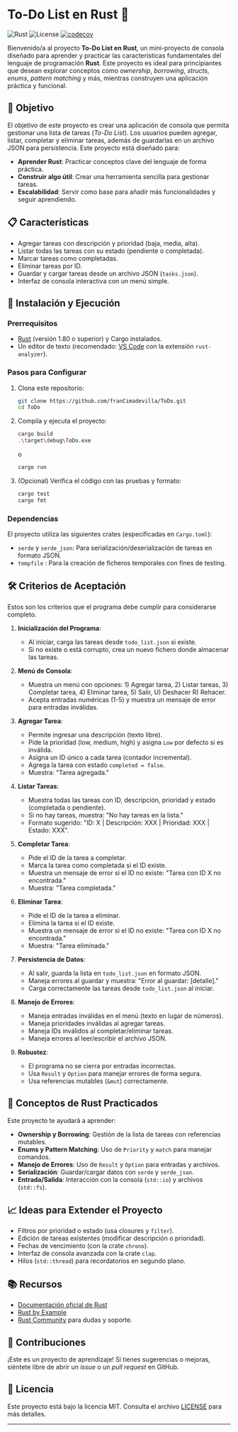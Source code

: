 # To-Do List en Rust 🦀

![Rust](https://img.shields.io/badge/Rust-1.80+-orange?logo=rust)
![License](https://img.shields.io/badge/license-MIT-blue)
[![codecov](https://codecov.io/gh/francimadevilla/ToDo/branch/main/graph/badge.svg)](https://codecov.io/gh/francimadevilla/ToDo)


Bienvenido/a al proyecto **To-Do List en Rust**, un mini-proyecto de consola diseñado para aprender y practicar las características fundamentales del lenguaje de programación **Rust**. Este proyecto es ideal para principiantes que desean explorar conceptos como *ownership*, *borrowing*, *structs*, *enums*, *pattern matching* y más, mientras construyen una aplicación práctica y funcional.

## 🎯 Objetivo

El objetivo de este proyecto es crear una aplicación de consola que permita gestionar una lista de tareas (*To-Do List*). Los usuarios pueden agregar, listar, completar y eliminar tareas, además de guardarlas en un archivo JSON para persistencia. Este proyecto está diseñado para:

- **Aprender Rust**: Practicar conceptos clave del lenguaje de forma práctica.
- **Construir algo útil**: Crear una herramienta sencilla para gestionar tareas.
- **Escalabilidad**: Servir como base para añadir más funcionalidades y seguir aprendiendo.

## 📋 Características

- Agregar tareas con descripción y prioridad (baja, media, alta).
- Listar todas las tareas con su estado (pendiente o completada).
- Marcar tareas como completadas.
- Eliminar tareas por ID.
- Guardar y cargar tareas desde un archivo JSON (`tasks.json`).
- Interfaz de consola interactiva con un menú simple.

## 🚀 Instalación y Ejecución

### Prerrequisitos
- [Rust](https://www.rust-lang.org/tools/install) (versión 1.80 o superior) y Cargo instalados.
- Un editor de texto (recomendado: [VS Code](https://code.visualstudio.com/) con la extensión `rust-analyzer`).

### Pasos para Configurar
1. Clona este repositorio:
   ```bash
   git clone https://github.com/franCimadevilla/ToDo.git
   cd ToDo
   ```

2. Compila y ejecuta el proyecto:
   ```bash
   cargo build
   .\target\debug\ToDo.exe
   ```
   o
   ```bash
   cargo run
   ```

3. (Opcional) Verifica el código con las pruebas  y formato:
   ```bash
   cargo test
   cargo fmt
   ```

### Dependencias
El proyecto utiliza las siguientes crates (especificadas en `Cargo.toml`):
- `serde` y `serde_json`: Para serialización/deserialización de tareas en formato JSON.
- `tempfile` : Para la creación de ficheros temporales con fines de testing.

## 🛠️ Criterios de Aceptación

Estos son los criterios que el programa debe cumplir para considerarse completo.

1. **Inicialización del Programa**:
   - Al iniciar, carga las tareas desde `todo_list.json` si existe.
   - Si no existe o está corrupto, crea un nuevo fichero donde almacenar las tareas.

2. **Menú de Consola**:
   - Muestra un menú con opciones: 1) Agregar tarea, 2) Listar tareas, 3) Completar tarea, 4) Eliminar tarea, 5) Salir, U) Deshacer R) Rehacer. 
   - Acepta entradas numéricas (1-5) y muestra un mensaje de error para entradas inválidas.

3. **Agregar Tarea**:
   - Permite ingresar una descripción (texto libre).
   - Pide la prioridad (low, medium, high) y asigna `Low` por defecto si es inválida.
   - Asigna un ID único a cada tarea (contador incremental).
   - Agrega la tarea con estado `completed = false`.
   - Muestra: "Tarea agregada."

4. **Listar Tareas**:
   - Muestra todas las tareas con ID, descripción, prioridad y estado (completada o pendiente).
   - Si no hay tareas, muestra: "No hay tareas en la lista."
   - Formato sugerido: "ID: X | Descripción: XXX | Prioridad: XXX | Estado: XXX".

5. **Completar Tarea**:
   - Pide el ID de la tarea a completar.
   - Marca la tarea como completada si el ID existe.
   - Muestra un mensaje de error si el ID no existe: "Tarea con ID X no encontrada."
   - Muestra: "Tarea completada."

6. **Eliminar Tarea**:
   - Pide el ID de la tarea a eliminar.
   - Elimina la tarea si el ID existe.
   - Muestra un mensaje de error si el ID no existe: "Tarea con ID X no encontrada."
   - Muestra: "Tarea eliminada."

7. **Persistencia de Datos**:
   - Al salir, guarda la lista en `todo_list.json` en formato JSON.
   - Maneja errores al guardar y muestra: "Error al guardar: [detalle]."
   - Carga correctamente las tareas desde `todo_list.json` al iniciar.

8. **Manejo de Errores**:
   - Maneja entradas inválidas en el menú (texto en lugar de números).
   - Maneja prioridades inválidas al agregar tareas.
   - Maneja IDs inválidos al completar/eliminar tareas.
   - Maneja errores al leer/escribir el archivo JSON.

9. **Robustez**:
   - El programa no se cierra por entradas incorrectas.
   - Usa `Result` y `Option` para manejar errores de forma segura.
   - Usa referencias mutables (`&mut`) correctamente.

## 🌟 Conceptos de Rust Practicados

Este proyecto te ayudará a aprender:
- **Ownership y Borrowing**: Gestión de la lista de tareas con referencias mutables.
- **Enums y Pattern Matching**: Uso de `Priority` y `match` para manejar comandos.
- **Manejo de Errores**: Uso de `Result` y `Option` para entradas y archivos.
- **Serialización**: Guardar/cargar datos con `serde` y `serde_json`.
- **Entrada/Salida**: Interacción con la consola (`std::io`) y archivos (`std::fs`).

## 📈 Ideas para Extender el Proyecto

- Filtros por prioridad o estado (usa closures y `filter`).
- Edición de tareas existentes (modificar descripción o prioridad).
- Fechas de vencimiento (con la crate `chrono`).
- Interfaz de consola avanzada con la crate `clap`.
- Hilos (`std::thread`) para recordatorios en segundo plano.

## 📚 Recursos
- [Documentación oficial de Rust](https://doc.rust-lang.org)
- [Rust by Example](https://doc.rust-lang.org/rust-by-example/)
- [Rust Community](https://users.rust-lang.org) para dudas y soporte.

## 🤝 Contribuciones
¡Este es un proyecto de aprendizaje! Si tienes sugerencias o mejoras, siéntete libre de abrir un *issue* o un *pull request* en GitHub.

## 📜 Licencia
Este proyecto está bajo la licencia MIT. Consulta el archivo [LICENSE](LICENSE) para más detalles.

---
